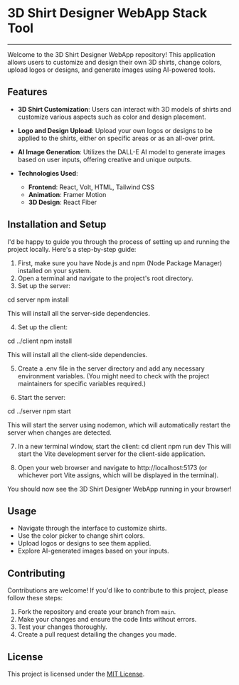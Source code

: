 
# 3D Shirt Designer WebApp Stack Tool 

---

Welcome to the 3D Shirt Designer WebApp repository! This application allows users to customize and design their own 3D shirts, change colors, upload logos or designs, and generate images using AI-powered tools.

  

## Features

- **3D Shirt Customization**: Users can interact with 3D models of shirts and customize various aspects such as color and design placement.
  
- **Logo and Design Upload**: Upload your own logos or designs to be applied to the shirts, either on specific areas or as an all-over print.

- **AI Image Generation**: Utilizes the DALL-E AI model to generate images based on user inputs, offering creative and unique outputs.

- **Technologies Used**:
  - **Frontend**: React, Volt, HTML, Tailwind CSS
  - **Animation**: Framer Motion
  - **3D Design**: React Fiber

## Installation and Setup

I'd be happy to guide you through the process of setting up and running the project locally. Here's a step-by-step guide:

1. First, make sure you have Node.js and npm (Node Package Manager) installed on your system.
2. Open a terminal and navigate to the project's root directory.
3. Set up the server:

cd server
npm install

This will install all the server-side dependencies.

4. Set up the client:

cd ../client
npm install

This will install all the client-side dependencies.

5. Create a .env file in the server directory and add any necessary environment variables. (You might need to check with the project maintainers for specific variables required.)

6. Start the server:

cd ../server
npm start

This will start the server using nodemon, which will automatically restart the server when changes are detected.

7. In a new terminal window, start the client:
cd client
npm run dev
This will start the Vite development server for the client-side application.

8. Open your web browser and navigate to http://localhost:5173 (or whichever port Vite assigns, which will be displayed in the terminal).


You should now see the 3D Shirt Designer WebApp running in your browser!

## Usage

- Navigate through the interface to customize shirts.
- Use the color picker to change shirt colors.
- Upload logos or designs to see them applied.
- Explore AI-generated images based on your inputs.

## Contributing

Contributions are welcome! If you'd like to contribute to this project, please follow these steps:

1. Fork the repository and create your branch from `main`.
2. Make your changes and ensure the code lints without errors.
3. Test your changes thoroughly.
4. Create a pull request detailing the changes you made.

## License

This project is licensed under the [MIT License](link-to-license).

